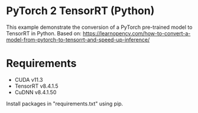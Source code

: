 # PyTorch 2 TensorRT (Python)

This example demonstrate the conversion of a PyTorch pre-trained model to TensorRT in Python.
Based on:
https://learnopencv.com/how-to-convert-a-model-from-pytorch-to-tensorrt-and-speed-up-inference/

# Requirements
* CUDA v11.3
* TensorRT v8.4.1.5
* CuDNN v8.4.1.50

Install packages in "requirements.txt" using pip.
